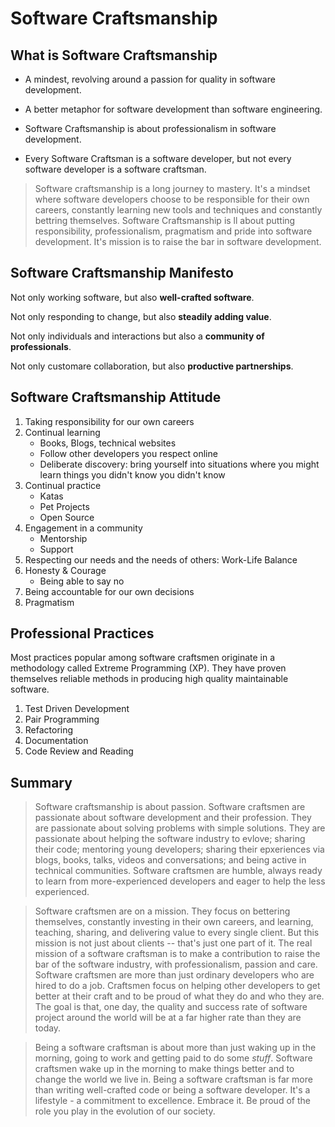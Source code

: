 # Software Craftsmanship

## What is Software Craftsmanship

- A mindest, revolving around a passion for quality in software development.

- A better metaphor for software development than software engineering.

- Software Craftsmanship is about professionalism in software development.

- Every Software Craftsman is a software developer, but not every software
  developer is a software craftsman.

> Software craftsmanship is a long journey to mastery. It's a mindset where
> software developers choose to be responsible for their own careers, constantly
> learning new tools and techniques and constantly bettring themselves. Software
> Craftsmanship is ll about putting responsibility, professionalism, pragmatism
> and pride into software development. It's mission is to raise the bar in
> software development.

## Software Craftsmanship Manifesto

Not only working software, but also **well-crafted software**.

Not only responding to change, but also **steadily adding value**.

Not only individuals and interactions but also a **community of professionals**.

Not only customare collaboration, but also **productive partnerships**.

## Software Craftsmanship Attitude

1. Taking responsibility for our own careers
2. Continual learning
   - Books, Blogs, technical websites
   - Follow other developers you respect online
   - Deliberate discovery: bring yourself into situations where you might learn
     things you didn't know you didn't know
3. Continual practice
   - Katas
   - Pet Projects
   - Open Source
4. Engagement in a community
   - Mentorship
   - Support
5. Respecting our needs and the needs of others: Work-Life Balance
6. Honesty & Courage
   - Being able to say no
7. Being accountable for our own decisions
8. Pragmatism

## Professional Practices

Most practices popular among software craftsmen originate in a methodology
called Extreme Programming (XP). They have proven themselves reliable methods in
producing high quality maintainable software.

1. Test Driven Development
2. Pair Programming
3. Refactoring
4. Documentation
5. Code Review and Reading

## Summary

> Software craftsmanship is about passion. Software craftsmen are passionate about
> software development and their profession. They are passionate about solving
> problems with simple solutions. They are passionate about helping the software
> industry to evlove; sharing their code; mentoring young developers; sharing their
> epxeriences via blogs, books, talks, videos and conversations; and being active
> in technical communities. Software craftsmen are humble, always ready to learn
> from more-experienced developers and eager to help the less experienced.

> Software craftsmen are on a mission. They focus on bettering themselves,
> constantly investing in their own careers, and learning, teaching, sharing, and
> delivering value to every single client. But this mission is not just about
> clients -- that's just one part of it. The real mission of a software craftsman
> is to make a contribution to raise the bar of the software industry, with
> professionalism, passion and care. Software craftsmen are more than just
> ordinary developers who are hired to do a job. Craftsmen focus on helping other
> developers to get better at their craft and to be proud of what they do and who
> they are. The goal is that, one day, the quality and success rate of software
> project around the world will be at a far higher rate than they are today.

> Being a software craftsman is about more than just waking up in the morning,
> going to work and getting paid to do some _stuff_. Software craftsmen wake up in
> the morning to make things better and to change the world we live in. Being a
> software craftsman is far more than writing well-crafted code or being a
> software developer. It's a lifestyle - a commitment to excellence. Embrace it.
> Be proud of the role you play in the evolution of our society.

